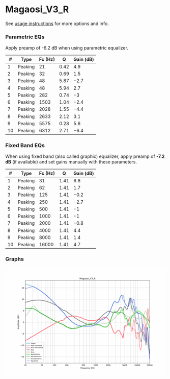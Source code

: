 # Magaosi_V3_R
See [usage instructions](https://github.com/jaakkopasanen/AutoEq#usage) for more options and info.

### Parametric EQs
Apply preamp of -6.2 dB when using parametric equalizer.

|   # | Type    |   Fc (Hz) |    Q |   Gain (dB) |
|-----|---------|-----------|------|-------------|
|   1 | Peaking |        21 | 0.42 |         4.9 |
|   2 | Peaking |        32 | 0.69 |         1.5 |
|   3 | Peaking |        48 | 5.87 |        -2.7 |
|   4 | Peaking |        48 | 5.94 |         2.7 |
|   5 | Peaking |       282 | 0.74 |        -3   |
|   6 | Peaking |      1503 | 1.04 |        -2.4 |
|   7 | Peaking |      2028 | 1.55 |        -4.4 |
|   8 | Peaking |      2633 | 2.12 |         3.1 |
|   9 | Peaking |      5575 | 0.28 |         5.6 |
|  10 | Peaking |      6312 | 2.71 |        -6.4 |

### Fixed Band EQs
When using fixed band (also called graphic) equalizer, apply preamp of **-7.2 dB** (if available) and set gains manually with these parameters.

|   # | Type    |   Fc (Hz) |    Q |   Gain (dB) |
|-----|---------|-----------|------|-------------|
|   1 | Peaking |        31 | 1.41 |         6.8 |
|   2 | Peaking |        62 | 1.41 |         1.7 |
|   3 | Peaking |       125 | 1.41 |        -0.2 |
|   4 | Peaking |       250 | 1.41 |        -2.7 |
|   5 | Peaking |       500 | 1.41 |        -1   |
|   6 | Peaking |      1000 | 1.41 |        -1   |
|   7 | Peaking |      2000 | 1.41 |        -0.8 |
|   8 | Peaking |      4000 | 1.41 |         4.4 |
|   9 | Peaking |      8000 | 1.41 |         1.4 |
|  10 | Peaking |     16000 | 1.41 |         4.7 |

### Graphs
![](./Magaosi_V3_R.png)
